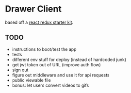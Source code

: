 # Drawer Client

based off a [react redux starter kit][kit].

[kit]: https://github.com/davezuko/react-redux-starter-kit


## TODO

- instructions to boot/test the app
- tests
- different env stuff for deploy (instead of hardcoded junk)
- get jwt token out of URL (improve auth flow)
- sign out
- figure out middleware and use it for api requests
- public viewable file
- bonus: let users convert videos to gifs

